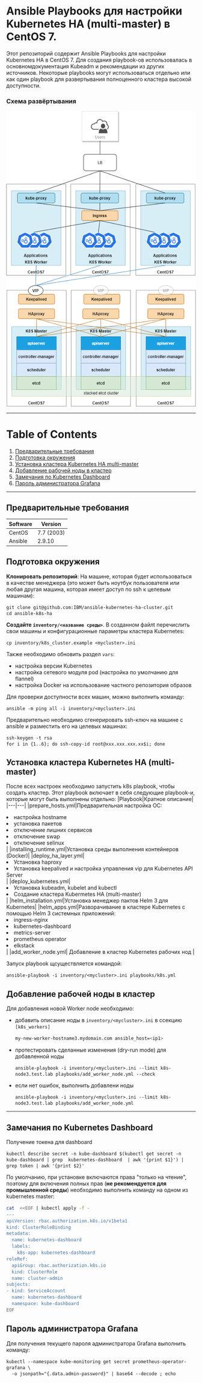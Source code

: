 # Ansible Playbooks для настройки Kubernetes HA (multi-master) в CentOS 7.

Этот репозиторий содержит Ansible Playbooks для настройки Kubernetes HA в CentOS 7. Для создания playbook-ов использовалась в основномдокументация Kubeadm и рекомендации из других источников. Некоторые playbooks могут использоваться отдельно или как один playbook для развертывания полноценного кластера высокой доступности.

### Схема развёртывания
![Kubernates HA cluster (multi-master) ](/images/kubernetes_ha_cluster.png)

---
# Table of Contents
1. [Предварительные требования](#requirements)
2. [Подготовка окружения](#prepare)
3. [Установка кластера Kubernetes HA multi-master](#k8s_ha_installation)
4. [Добавление рабочей ноды в кластер](#add_worker_node)
5. [Замечания по Kubernetes Dashboard](#dashboard_comment)
6. [Пароль администратора Grafana](#grafana_password)
---
## <a name="requirements">Предварительные требования</a>

|Software|Version|
|---|---|
|CentOS|7.7 (2003)|
|Ansible|2.9.10|

## <a name="prepare">Подготовка окружения</a>

**Клонировать репозиторий**: На машине, которая будет использоваться в качестве менеджера (это может быть ноутбук пользователя или любая другая машина, которая имеет доступ по ssh к целевым машинам):

```shell
git clone git@github.com:IBM/ansible-kubernetes-ha-cluster.git
cd ansible-k8s-ha
```

**Создайте `inventory/<название среды>`**. В созданном файлt перечислить свои машины и конфигурационные параметры кластера Kubernetes:

```shell
cp inventory/k8s_cluster.example <mycluster>.ini
```

Также необходимо обновить раздел `vars`:
- настройка версии Kubernetes
- настройка сетевого модуля pod (настройка по умолчанию для flannel)
- настройка Docker на использование частного репозитория образов

Для проверки доступности всех машин, можно выполнить команду:

```shell
ansible -m ping all -i inventory/<mycluster>.ini
```

Предварительно необходимо сгенерировать ssh-ключ на машине с ansible и разместить его на целевых машинах:

```shell
ssh-keygen -t rsa
for i in {1..6}; do ssh-copy-id root@xxx.xxx.xxx.xx$i; done
```


## <a name="k8s_ha_installation">Установка кластера Kubernetes HA (multi-master)</a>

После всех настроек необходимо запустить k8s playbook, чтобы создать кластер. Этот playbook включает в себя следующие playbook-и, которые могут быть выполнены отдельно:
|Playbook|Кратное описание|
|---|---|
|prepare_hosts.yml|Предварительная настройка ОС:<br><li>настройка hostname</li><li>установка пакетов</li><li>отключение лишних сервисов</li><li>отключение swap</li><li>отключение selinux</li>|
|installing_runtime.yml|Установка среды выполнения контейнеров (Docker)|
|deploy_ha_layer.yml|<li>Установка haproxy</li><li>Установка keepalived и настройка управления vip для Kubernetes API Server</li>|
|deploy_kubernetes.yml|<li>Установка kubeadm, kubelet and kubectl</li><li>Создание кластера Kubermetes HA (multi-master)</li>|
|helm_installation.yml|Установка менеджер пактов Helm 3 для Kubernetes|
|helm_apps.yml|Разворачивание в кластере Kubernetes с помощью Helm 3 системных приложений: <br><li>ingress-nginx</li><li>kubernetes-dashboard</li><li>metrics-server</li><li>prometheus operator</li><li>elkstack</li> |
|add_worker_node.yml| Добавление в кластер Kubernetes рабочих нод |

Запуск playbook щсуществляется командой:
```shell
ansible-playbook -i inventory/<mycluster>.ini playbooks/k8s.yml
```

## <a name="add_worker_node">Добавление рабочей ноды в кластер</a>
Для добавления новой Worker node необходимо:

- добавить описание ноды в `inventory/<mycluster>.ini` в ссекцию `[k8s_workers]`

    ```bash
    my-new-worker-hostname3.mydomain.com ansible_host=<ip1>
    ```

- протестировать сделанные изменения (dry-run mode) для добавленной ноды
    ```shell
    ansible-playbook -i inventory/<mycluster>.ini --limit k8s-node3.test.lab playbooks/add_worker_node.yml --check
    ```
- если нет ошибок, выполнить добавлени ноды
    ```shell
    ansible-playbook -i inventory/<mycluster>.ini --limit k8s-node3.test.lab playbooks/add_worker_node.yml
    ```
---

## <a name="dashboard_comment">Замечания по Kubernetes Dashboard</a>

Получение токена для dashboard

```shell
kubectl describe secret -n kube-dashboard $(kubectl get secret -n kube-dashboard | grep  kubernetes-dashboard  | awk '{print $1}') | grep token | awk '{print $2}'
```

По умолчанию, при установке включаются права "только на чтение", поэтому для включения полных прав (**не рекомендуется для промышленной среды**) необходимо выполнить команду на одном из kubernetes master:

```bash
cat  <<EOF | kubectl apply -f -
---
apiVersion: rbac.authorization.k8s.io/v1beta1
kind: ClusterRoleBinding
metadata:
  name: kubernetes-dashboard
  labels:
    k8s-app: kubernetes-dashboard
roleRef:
  apiGroup: rbac.authorization.k8s.io
  kind: ClusterRole
  name: cluster-admin
subjects:
- kind: ServiceAccount
  name: kubernetes-dashboard
  namespace: kube-dashboard
EOF
```

## <a name="grafana_password"> Пароль администратора Grafana</a>

Для получения текущего пароля администратора Grafana выполнить команду:

```shell
kubectl --namespace kube-monitoring get secret prometheus-operator-grafana \
  -o jsonpath="{.data.admin-password}" | base64 --decode ; echo
```

